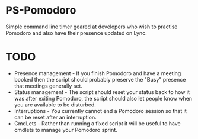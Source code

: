 # PS-Pomodoro
Simple command line timer geared at developers who wish to practise Pomodoro and also have their presence updated on Lync.

# TODO
* Presence management - If you finish Pomodoro and have a meeting booked then the script should probably preserve the "Busy" presence that meetings generally set.
* Status management - The script should reset your status back to how it was after exiting Pomodoro, the script should also let people know when you are available to be disturbed.
* Interruptions - You currently cannot end a Pomodoro session so that it can be reset after an interruption.
* CmdLets - Rather than running a fixed script it will be useful to have cmdlets to manage your Pomodoro sprint.